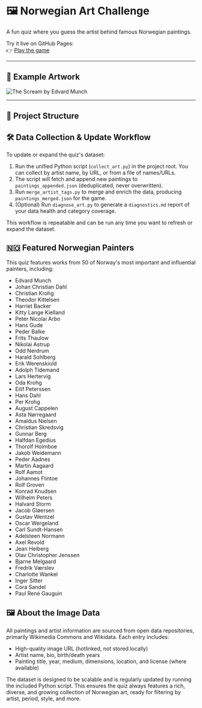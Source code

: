 # 🖼️ Norwegian Art Challenge

A fun quiz where you guess the artist behind famous Norwegian paintings.

Try it live on GitHub Pages:  
👉 [Play the game](https://<your-username>.github.io/<your-repo-name>/)

---

## 🎨 Example Artwork 

![The Scream by Edvard Munch](https://upload.wikimedia.org/wikipedia/commons/c/c5/Edvard_Munch%2C_1893%2C_The_Scream%2C_oil%2C_tempera_and_pastel_on_cardboard%2C_91_x_73_cm%2C_National_Gallery_of_Norway.jpg)

---

## 📁 Project Structure


## 🛠️ Data Collection & Update Workflow

To update or expand the quiz's dataset:
1. Run the unified Python script (`collect_art.py`) in the project root. You can collect by artist name, by URL, or from a file of names/URLs.
2. The script will fetch and append new paintings to `paintings_appended.json` (deduplicated, never overwritten).
3. Run `merge_artist_tags.py` to merge and enrich the data, producing `paintings_merged.json` for the game.
4. (Optional) Run `diagnose_art.py` to generate a `diagnostics.md` report of your data health and category coverage.

This workflow is repeatable and can be run any time you want to refresh or expand the dataset.

## 🇳🇴 Featured Norwegian Painters

This quiz features works from 50 of Norway's most important and influential painters, including:
- Edvard Munch
- Johan Christian Dahl
- Christian Krohg
- Theodor Kittelsen
- Harriet Backer
- Kitty Lange Kielland
- Peter Nicolai Arbo
- Hans Gude
- Peder Balke
- Frits Thaulow
- Nikolai Astrup
- Odd Nerdrum
- Harald Sohlberg
- Erik Werenskiold
- Adolph Tidemand
- Lars Hertervig
- Oda Krohg
- Eilif Peterssen
- Hans Dahl
- Per Krohg
- August Cappelen
- Asta Nørregaard
- Amaldus Nielsen
- Christian Skredsvig
- Gunnar Berg
- Halfdan Egedius
- Thorolf Holmboe
- Jakob Weidemann
- Peder Aadnes
- Martin Aagaard
- Rolf Aamot
- Johannes Flintoe
- Rolf Groven
- Konrad Knudsen
- Wilhelm Peters
- Halvard Storm
- Jacob Gløersen
- Gustav Wentzel
- Oscar Wergeland
- Carl Sundt-Hansen
- Adelsteen Normann
- Axel Revold
- Jean Heiberg
- Olav Christopher Jenssen
- Bjarne Melgaard
- Fredrik Værslev
- Charlotte Wankel
- Inger Sitter
- Cora Sandel
- Paul René Gauguin

## 🖼️ About the Image Data

All paintings and artist information are sourced from open data repositories, primarily Wikimedia Commons and Wikidata. Each entry includes:
- High-quality image URL (hotlinked, not stored locally)
- Artist name, bio, birth/death years
- Painting title, year, medium, dimensions, location, and license (where available)

The dataset is designed to be scalable and is regularly updated by running the included Python script. This ensures the quiz always features a rich, diverse, and growing collection of Norwegian art, ready for filtering by artist, period, style, and more.

